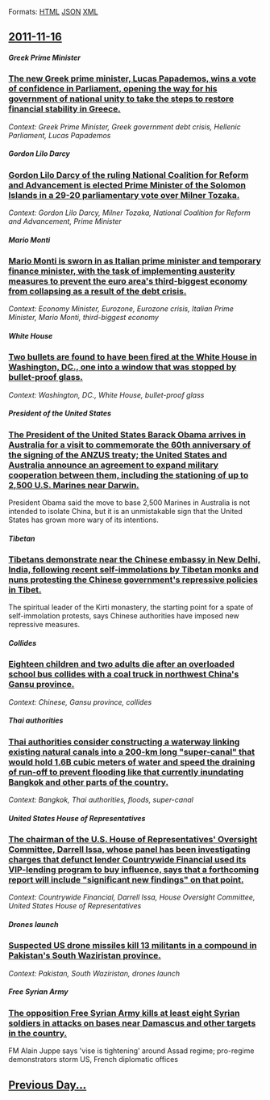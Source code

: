 
Formats: [HTML](2011/11/16/index.html)  [JSON](2011/11/16/index.json)  [XML](2011/11/16/index.xml)  

## [2011-11-16](/news/2011/11/16/index.md)

##### Greek Prime Minister
### [The new Greek prime minister, Lucas Papademos, wins a vote of confidence in Parliament, opening the way for his government of national unity to take the steps to restore financial stability in Greece. ](/news/2011/11/16/the-new-greek-prime-minister-lucas-papademos-wins-a-vote-of-confidence-in-parliament-opening-the-way-for-his-government-of-national-unity.md)
_Context: Greek Prime Minister, Greek government debt crisis, Hellenic Parliament, Lucas Papademos_

##### Gordon Lilo Darcy
### [Gordon Lilo Darcy of the ruling National Coalition for Reform and Advancement is elected Prime Minister of the Solomon Islands in a 29-20 parliamentary vote over Milner Tozaka. ](/news/2011/11/16/gordon-lilo-darcy-of-the-ruling-national-coalition-for-reform-and-advancement-is-elected-prime-minister-of-the-solomon-islands-in-a-29-20-pa.md)
_Context: Gordon Lilo Darcy, Milner Tozaka, National Coalition for Reform and Advancement, Prime Minister_

##### Mario Monti
### [Mario Monti is sworn in as Italian prime minister and temporary finance minister, with the task of implementing austerity measures to prevent the euro area's third-biggest economy from collapsing as a result of the debt crisis. ](/news/2011/11/16/mario-monti-is-sworn-in-as-italian-prime-minister-and-temporary-finance-minister-with-the-task-of-implementing-austerity-measures-to-preven.md)
_Context: Economy Minister, Eurozone, Eurozone crisis, Italian Prime Minister, Mario Monti, third-biggest economy_

##### White House
### [Two bullets are found to have been fired at the White House in Washington, DC., one into a window that was stopped by bullet-proof glass. ](/news/2011/11/16/two-bullets-are-found-to-have-been-fired-at-the-white-house-in-washington-dc-one-into-a-window-that-was-stopped-by-bullet-proof-glass.md)
_Context: Washington, DC., White House, bullet-proof glass_

##### President of the United States
### [The President of the United States Barack Obama arrives in Australia for a visit to commemorate the 60th anniversary of the signing of the ANZUS treaty; the United States and Australia announce an agreement to expand military cooperation between them, including the stationing of up to 2,500 U.S. Marines near Darwin. ](/news/2011/11/16/the-president-of-the-united-states-barack-obama-arrives-in-australia-for-a-visit-to-commemorate-the-60th-anniversary-of-the-signing-of-the-a.md)
President Obama said the move to base 2,500 Marines in Australia is not intended to isolate China, but it is an unmistakable sign that the United States has grown more wary of its intentions.

##### Tibetan
### [Tibetans demonstrate near the Chinese embassy in New Delhi, India, following recent self-immolations by Tibetan monks and nuns protesting the Chinese government's repressive policies in Tibet. ](/news/2011/11/16/tibetans-demonstrate-near-the-chinese-embassy-in-new-delhi-india-following-recent-self-immolations-by-tibetan-monks-and-nuns-protesting-th.md)
The spiritual leader of the Kirti monastery, the starting point for a spate of self-immolation protests, says Chinese authorities have imposed new repressive measures.

##### Collides
### [Eighteen children and two adults die after an overloaded school bus collides with a coal truck in northwest China's Gansu province. ](/news/2011/11/16/eighteen-children-and-two-adults-die-after-an-overloaded-school-bus-collides-with-a-coal-truck-in-northwest-china-s-gansu-province.md)
_Context: Chinese, Gansu province, collides_

##### Thai authorities
### [Thai authorities consider constructing a waterway linking existing natural canals into a 200-km long "super-canal" that would hold 1.6B cubic meters of water and speed the draining of run-off to prevent flooding like that currently inundating Bangkok and other parts of the country. ](/news/2011/11/16/thai-authorities-consider-constructing-a-waterway-linking-existing-natural-canals-into-a-200-km-long-super-canal-that-would-hold-1-6b-cubi.md)
_Context: Bangkok, Thai authorities, floods, super-canal_

##### United States House of Representatives
### [The chairman of the U.S. House of Representatives' Oversight Committee, Darrell Issa, whose panel has been investigating charges that defunct lender Countrywide Financial used its VIP-lending program to buy influence, says that a forthcoming report will include "significant new findings" on that point. ](/news/2011/11/16/the-chairman-of-the-u-s-house-of-representatives-oversight-committee-darrell-issa-whose-panel-has-been-investigating-charges-that-defunc.md)
_Context: Countrywide Financial, Darrell Issa, House Oversight Committee, United States House of Representatives_

##### Drones launch
### [Suspected US drone missiles kill 13 militants in a compound in Pakistan's South Waziristan province. ](/news/2011/11/16/suspected-us-drone-missiles-kill-13-militants-in-a-compound-in-pakistan-s-south-waziristan-province.md)
_Context: Pakistan, South Waziristan, drones launch_

##### Free Syrian Army
### [The opposition Free Syrian Army kills at least eight Syrian soldiers in attacks on bases near Damascus and other targets in the country. ](/news/2011/11/16/the-opposition-free-syrian-army-kills-at-least-eight-syrian-soldiers-in-attacks-on-bases-near-damascus-and-other-targets-in-the-country.md)
FM Alain Juppe says &#39;vise is tightening&#39; around Assad regime; pro-regime demonstrators storm US, French diplomatic offices 

## [Previous Day...](/news/2011/11/15/index.md)

